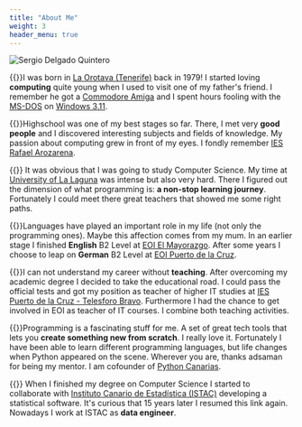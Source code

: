```yaml
---
title: "About Me"
weight: 3
header_menu: true
---
```


![Sergio Delgado Quintero](images/me.jpg)

{{<lni class="direction">}}I was born in [La Orotava (Tenerife)](https://www.laorotava.es/) back in 1979! I started loving **computing** quite young when I used to visit one of my father's friend. I remember he got a [Commodore Amiga](https://en.wikipedia.org/wiki/Amiga) and I spent hours fooling with the [MS-DOS](https://en.wikipedia.org/wiki/MS-DOS) on [Windows 3.11](https://en.wikipedia.org/wiki/Windows_3.1x).

{{<lni class="graduation">}}Highschool was one of my best stages so far. There, I met very **good people** and I discovered interesting subjects and fields of knowledge. My passion about computing grew in front of my eyes. I fondly remember [IES Rafael Arozarena](http://www.iesrafaelarozarena.com/).

{{<lni class="invention">}} It was obvious that I was going to study Computer Science. My time at [University of La Laguna](http://ull.es/) was intense but also very hard. There I figured out the dimension of what programming is: **a non-stop learning journey**. Fortunately I could meet there great teachers that showed me some right paths.

{{<lni class="world">}}Languages have played an important role in my life (not only the programming ones). Maybe this affection comes from my mum. In an earlier stage I finished **English** B2 Level at [EOI El Mayorazgo](https://www.eoilaorotava.com/). After some years I choose to leap on **German** B2 Level at [EOI Puerto de la Cruz](https://www.eoipuertodelacruz.com/).

{{<lni class="certificate">}}I can not understand my career without **teaching**. After overcoming my academic degree I decided to take the educational road. I could pass the official tests and got my position as teacher of higher IT studies at [IES Puerto de la Cruz - Telesforo Bravo](http://iespuertodelacruz.es/). Furthermore I had the chance to get involved in EOI as teacher of IT courses. I combine both teaching activities.

{{<lni class="code-alt">}}Programming is a fascinating stuff for me. A set of great tech tools that lets you **create something new from scratch**. I really love it. Fortunately I have been able to learn different programming languages, but life changes when Python appeared on the scene. Wherever you are, thanks adsaman for being my mentor. I am cofounder of [Python Canarias](https://pythoncanarias.es/).

{{<lni class="target">}} When I finished my degree on Computer Science I started to collaborate with [Instituto Canario de Estadística (ISTAC)](http://www.gobiernodecanarias.org/istac/) developing a statistical software. It's curious that 15 years later I resumed this link again. Nowadays I work at ISTAC as **data engineer**.
